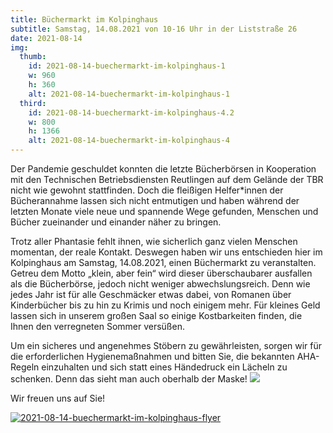 ```yaml
---
title: Büchermarkt im Kolpinghaus
subtitle: Samstag, 14.08.2021 von 10-16 Uhr in der Liststraße 26
date: 2021-08-14
img:
  thumb:
    id: 2021-08-14-buechermarkt-im-kolpinghaus-1
    w: 960
    h: 360
    alt: 2021-08-14-buechermarkt-im-kolpinghaus-1
  third:
    id: 2021-08-14-buechermarkt-im-kolpinghaus-4.2
    w: 800
    h: 1366
    alt: 2021-08-14-buechermarkt-im-kolpinghaus-4
---
```


<!--mehr--> 

Der Pandemie geschuldet konnten die letzte Bücherbörsen in Kooperation mit den Technischen Betriebsdiensten Reutlingen auf dem Gelände der TBR nicht wie gewohnt stattfinden. Doch die fleißigen Helfer*innen der Bücherannahme lassen sich nicht entmutigen und haben während der letzten Monate viele neue und spannende Wege gefunden, Menschen und Bücher zueinander und einander näher zu bringen.

Trotz aller Phantasie fehlt ihnen, wie sicherlich ganz vielen Menschen momentan, der reale Kontakt. Deswegen haben wir uns entschieden hier im Kolpinghaus am Samstag, 14.08.2021, einen Büchermarkt zu veranstalten. Getreu dem Motto „klein, aber fein“ wird dieser überschaubarer ausfallen als die Bücherbörse, jedoch nicht weniger abwechslungsreich. Denn wie jedes Jahr ist für alle Geschmäcker etwas dabei, von Romanen über Kinderbücher bis zu hin zu Krimis und noch einigem mehr. Für kleines Geld lassen sich in unserem großen Saal so einige Kostbarkeiten finden, die Ihnen den verregneten Sommer versüßen.

Um ein sicheres und angenehmes Stöbern zu gewährleisten, sorgen wir für die erforderlichen Hygienemaßnahmen und bitten Sie, die bekannten AHA-Regeln einzuhalten und sich statt eines Händedruck ein Lächeln zu schenken. Denn das sieht man auch oberhalb der Maske! <img class="openmoji" src="{% include img-link id='openmoji-1F60A' folder='' %}">

Wir freuen uns auf Sie!

<a href="{% include img-link id='2021-08-14-buechermarkt-im-kolpinghaus-flyer.pdf' %}" alt="{{picture.alt}}">
  <img class="img-fluid" src="{% include img-link id='2021-08-14-buechermarkt-im-kolpinghaus-flyer.jpg' options='h_500' %}" alt="2021-08-14-buechermarkt-im-kolpinghaus-flyer">
</a>
